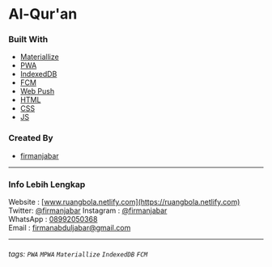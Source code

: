 # Al-Qur'an

### Built With
- [Materiallize](https://materializecss.com/)
- [PWA](https://developers.google.com/web/progressive-web-apps)
- [IndexedDB](https://developers.google.com/web/ilt/pwa/working-with-indexeddb)
- [FCM](https://firebase.google.com/docs/cloud-messaging?hl=id)
- [Web Push](https://github.com/web-push-libs/web-push)
- [HTML](https://www.w3schools.com/html/)
- [CSS](https://www.w3schools.com/css/)
- [JS](https://www.javascript.com/)

### Created By
- [firmanjabar](https://github.com/firmanjabar)

---

### Info Lebih Lengkap
Website : [www.ruangbola.netlify.com](https://ruangbola.netlify.com)  
Twitter: [@firmanjabar](https://twitter.com/firmanjabar)
Instagram : [@firmanjabar](https://instagram.com/firmanjabar)  
WhatsApp : [08992050368](https://wa.me/628992050368)  
Email : [firmanabduljabar@gmail.com](mailto:firmanabduljabar@gmail.com)  

---

###### tags: `PWA` `MPWA` `Materiallize` `IndexedDB` `FCM`